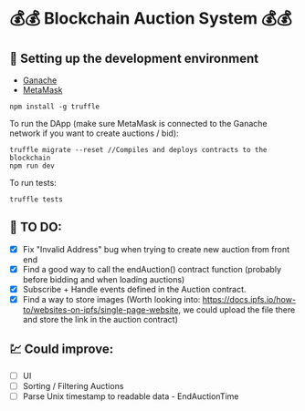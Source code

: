 # :moneybag::moneybag: Blockchain Auction System :moneybag::moneybag:

## :hammer: Setting up the development environment

- [Ganache](https://trufflesuite.com/ganache)
- [MetaMask](https://metamask.io/)
 
```
npm install -g truffle
```

To run the DApp (make sure MetaMask is connected to the Ganache network if you want to create auctions / bid):
```
truffle migrate --reset //Compiles and deploys contracts to the blockchain
npm run dev
```

To run tests:
```
truffle tests
```

## :notebook: TO DO: 
- [x] Fix "Invalid Address" bug when trying to create new auction from front end
- [x] Find a good way to call the endAuction() contract function (probably before bidding and when loading auctions)
- [x] Subscribe + Handle events defined in the Auction contract.
- [x] Find a way to store images (Worth looking into: https://docs.ipfs.io/how-to/websites-on-ipfs/single-page-website, we could upload the file there and store the link in the auction contract)

## :chart: Could improve:
- [ ] UI
- [ ] Sorting / Filtering Auctions
- [ ] Parse Unix timestamp to readable data - EndAuctionTime
